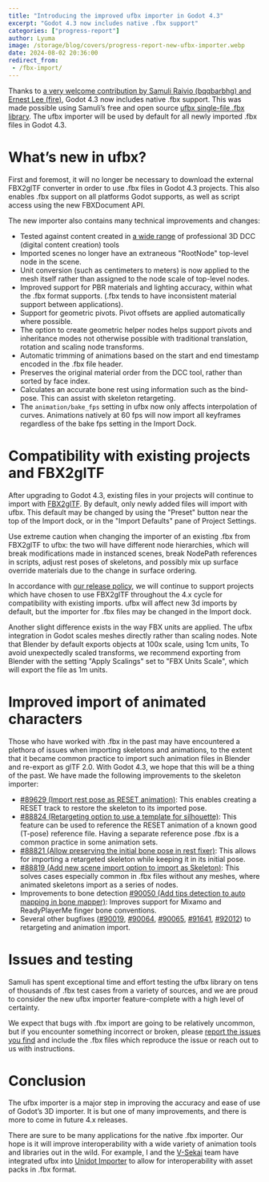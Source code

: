 ```yaml
---
title: "Introducing the improved ufbx importer in Godot 4.3"
excerpt: "Godot 4.3 now includes native .fbx support"
categories: ["progress-report"]
author: Lyuma
image: /storage/blog/covers/progress-report-new-ufbx-importer.webp
date: 2024-08-02 20:36:00
redirect_from:
 - /fbx-import/
---
```


Thanks to [a very welcome contribution by Samuli Raivio (bqqbarbhg) and Ernest Lee (fire)](https://github.com/godotengine/godot/pull/81746), Godot 4.3 now includes native .fbx support. This was made possible using Samuli’s free and open source [ufbx single-file .fbx library](https://github.com/ufbx/ufbx). The ufbx importer will be used by default for all newly imported .fbx files in Godot 4.3.

# What’s new in ufbx?

First and foremost, it will no longer be necessary to download the external FBX2glTF converter in order to use .fbx files in Godot 4.3 projects. This also enables .fbx support on all platforms Godot supports, as well as script access using the new FBXDocument API.

The new importer also contains many technical improvements and changes:
* Tested against content created in [a wide range](https://github.com/ufbx/ufbx/tree/master/data) of professional 3D DCC (digital content creation) tools
* Imported scenes no longer have an extraneous "RootNode" top-level node in the scene.
* Unit conversion (such as centimeters to meters) is now applied to the mesh itself rather than assigned to the node scale of top-level nodes.
* Improved support for PBR materials and lighting accuracy, within what the .fbx format supports. (.fbx tends to have inconsistent material support between applications).
* Support for geometric pivots. Pivot offsets are applied automatically where possible.
* The option to create geometric helper nodes helps support pivots and inheritance modes not otherwise possible with traditional translation, rotation and scaling node transforms.
* Automatic trimming of animations based on the start and end timestamp encoded in the .fbx file header.
* Preserves the original material order from the DCC tool, rather than sorted by face index.
* Calculates an accurate bone rest using information such as the bind-pose. This can assist with skeleton retargeting.
* The `animation/bake_fps` setting in ufbx now only affects interpolation of curves. Animations natively at 60 fps will now import all keyframes regardless of the bake fps setting in the Import Dock.

# Compatibility with existing projects and FBX2glTF

After upgrading to Godot 4.3, existing files in your projects will continue to import with [FBX2glTF](https://github.com/godotengine/FBX2glTF). By default, only newly added files will import with ufbx. This default may be changed by using the "Preset" button near the top of the Import dock, or in the "Import Defaults" pane of Project Settings.

Use extreme caution when changing the importer of an existing .fbx from FBX2glTF to ufbx: the two will have different node hierarchies, which will break modifications made in instanced scenes, break NodePath references in scripts, adjust rest poses of skeletons, and possibly mix up surface override materials due to the change in surface ordering.

In accordance with [our release policy](https://docs.godotengine.org/en/stable/about/release_policy.html#what-are-the-criteria-for-compatibility-across-engine-versions), we will continue to support projects which have chosen to use FBX2glTF throughout the 4.x cycle for compatibility with existing imports. ufbx will affect new 3d imports by default, but the importer for .fbx files may be changed in the Import dock.

Another slight difference exists in the way FBX units are applied. The ufbx integration in Godot scales meshes directly rather than scaling nodes. Note that Blender by default exports objects at 100x scale, using 1cm units, To avoid unexpectedly scaled transforms, we recommend exporting from Blender with the setting "Apply Scalings" set to "FBX Units Scale", which will export the file as 1m units.

# Improved import of animated characters

Those who have worked with .fbx in the past may have encountered a plethora of issues when importing skeletons and animations, to the extent that it became common practice to import such animation files in Blender and re-export as glTF 2.0. With Godot 4.3, we hope that this will be a thing of the past. We have made the following improvements to the skeleton importer:

* [#89629 (Import rest pose as RESET animation)](https://github.com/godotengine/godot/pull/89629): This enables creating a RESET track to restore the skeleton to its imported pose.
* [#88824 (Retargeting option to use a template for silhouette)](https://github.com/godotengine/godot/pull/88824): This feature can be used to reference the RESET animation of a known good (T-pose) reference file. Having a separate reference pose .fbx is a common practice in some animation sets.
* [#88821 (Allow preserving the initial bone pose in rest fixer)](https://github.com/godotengine/godot/pull/88821): This allows for importing a retargeted skeleton while keeping it in its initial pose.
* [#88819 (Add new scene import option to import as Skeleton)](https://github.com/godotengine/godot/pull/88819): This solves cases especially common in .fbx files without any meshes, where animated skeletons import as a series of nodes.
* Improvements to bone detection [#90050 (Add tips detection to auto mapping in bone mapper)](https://github.com/godotengine/godot/pull/90050): Improves support for Mixamo and ReadyPlayerMe finger bone conventions.
* Several other bugfixes ([#90019](https://github.com/godotengine/godot/pull/90019), [#90064](https://github.com/godotengine/godot/pull/90064), [#90065](https://github.com/godotengine/godot/pull/90065), [#91641](https://github.com/godotengine/godot/pull/91641), [#92012](https://github.com/godotengine/godot/pull/92012)) to retargeting and animation import.

# Issues and testing

Samuli has spent exceptional time and effort testing the ufbx library on tens of thousands of .fbx test cases from a variety of sources, and we are proud to consider the new ufbx importer feature-complete with a high level of certainty.

We expect that bugs with .fbx import are going to be relatively uncommon, but if you encounter something incorrect or broken, please [report the issues you find](https://github.com/godotengine/godot/issues) and include the .fbx files which reproduce the issue or reach out to us with instructions.

# Conclusion

The ufbx importer is a major step in improving the accuracy and ease of use of Godot’s 3D importer. It is but one of many improvements, and there is more to come in future 4.x releases.

There are sure to be many applications for the native .fbx importer. Our hope is it will improve interoperability with a wide variety of animation tools and libraries out in the wild. For example, I and the [V-Sekai](https://v-sekai.org/) team have integrated ufbx into [Unidot Importer](https://github.com/V-Sekai/unidot_importer) to allow for interoperability with asset packs in .fbx format.
